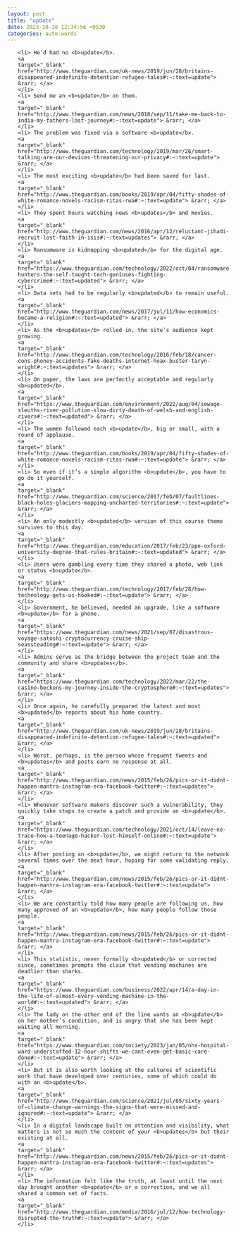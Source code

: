 ```yaml
---
layout: post
title: "update"
date: 2023-10-10 12:34:56 +0530
categories: auto-words
---
```

<ol>

    <li> He’d had no <b>update</b>.
    <a 
    target="_blank" 
    href="http://www.theguardian.com/uk-news/2019/jun/28/britains-disappeared-indefinite-detention-refugee-tales#:~:text=update"> &rarr; </a>
    </li>
    <li> Send me an <b>update</b> on them.
    <a 
    target="_blank" 
    href="http://www.theguardian.com/news/2018/sep/11/take-me-back-to-india-my-fathers-last-journey#:~:text=update"> &rarr; </a>
    </li>
    <li> The problem was fixed via a software <b>update</b>.
    <a 
    target="_blank" 
    href="http://www.theguardian.com/technology/2019/mar/26/smart-talking-are-our-devices-threatening-our-privacy#:~:text=update"> &rarr; </a>
    </li>
    <li> The most exciting <b>update</b> had been saved for last.
    <a 
    target="_blank" 
    href="http://www.theguardian.com/books/2019/apr/04/fifty-shades-of-white-romance-novels-racism-ritas-rwa#:~:text=update"> &rarr; </a>
    </li>
    <li> They spent hours watching news <b>updates</b> and movies.
    <a 
    target="_blank" 
    href="http://www.theguardian.com/news/2016/apr/12/reluctant-jihadi-recruit-lost-faith-in-isis#:~:text=updates"> &rarr; </a>
    </li>
    <li> Ransomware is kidnapping <b>updated</b> for the digital age.
    <a 
    target="_blank" 
    href="https://www.theguardian.com/technology/2022/oct/04/ransomware-hunters-the-self-taught-tech-geniuses-fighting-cybercrime#:~:text=updated"> &rarr; </a>
    </li>
    <li> Data sets had to be regularly <b>updated</b> to remain useful.
    <a 
    target="_blank" 
    href="http://www.theguardian.com/news/2017/jul/11/how-economics-became-a-religion#:~:text=updated"> &rarr; </a>
    </li>
    <li> As the <b>updates</b> rolled in, the site’s audience kept growing.
    <a 
    target="_blank" 
    href="http://www.theguardian.com/technology/2016/feb/18/cancer-cons-phoney-accidents-fake-deaths-internet-hoax-buster-taryn-wright#:~:text=updates"> &rarr; </a>
    </li>
    <li> On paper, the laws are perfectly acceptable and regularly <b>updated</b>.
    <a 
    target="_blank" 
    href="https://www.theguardian.com/environment/2022/aug/04/sewage-sleuths-river-pollution-slow-dirty-death-of-welsh-and-english-rivers#:~:text=updated"> &rarr; </a>
    </li>
    <li> The women followed each <b>update</b>, big or small, with a round of applause.
    <a 
    target="_blank" 
    href="http://www.theguardian.com/books/2019/apr/04/fifty-shades-of-white-romance-novels-racism-ritas-rwa#:~:text=update"> &rarr; </a>
    </li>
    <li> So even if it’s a simple algorithm <b>update</b>, you have to go do it yourself.
    <a 
    target="_blank" 
    href="http://www.theguardian.com/science/2017/feb/07/faultlines-black-holes-glaciers-mapping-uncharted-territories#:~:text=update"> &rarr; </a>
    </li>
    <li> An only modestly <b>updated</b> version of this course theme survives to this day.
    <a 
    target="_blank" 
    href="http://www.theguardian.com/education/2017/feb/23/ppe-oxford-university-degree-that-rules-britain#:~:text=updated"> &rarr; </a>
    </li>
    <li> Users were gambling every time they shared a photo, web link or status <b>update</b>.
    <a 
    target="_blank" 
    href="http://www.theguardian.com/technology/2017/feb/28/how-technology-gets-us-hooked#:~:text=update"> &rarr; </a>
    </li>
    <li> Government, he believed, needed an upgrade, like a software <b>update</b> for a phone.
    <a 
    target="_blank" 
    href="https://www.theguardian.com/news/2021/sep/07/disastrous-voyage-satoshi-cryptocurrency-cruise-ship-seassteading#:~:text=update"> &rarr; </a>
    </li>
    <li> Admins serve as the bridge between the project team and the community and share <b>updates</b>.
    <a 
    target="_blank" 
    href="https://www.theguardian.com/technology/2022/mar/22/the-casino-beckons-my-journey-inside-the-cryptosphere#:~:text=updates"> &rarr; </a>
    </li>
    <li> Once again, he carefully prepared the latest and most <b>updated</b> reports about his home country.
    <a 
    target="_blank" 
    href="http://www.theguardian.com/uk-news/2019/jun/28/britains-disappeared-indefinite-detention-refugee-tales#:~:text=updated"> &rarr; </a>
    </li>
    <li> Worst, perhaps, is the person whose frequent tweets and <b>updates</b> and posts earn no response at all.
    <a 
    target="_blank" 
    href="http://www.theguardian.com/news/2015/feb/26/pics-or-it-didnt-happen-mantra-instagram-era-facebook-twitter#:~:text=updates"> &rarr; </a>
    </li>
    <li> Whenever software makers discover such a vulnerability, they quickly take steps to create a patch and provide an <b>update</b>.
    <a 
    target="_blank" 
    href="https://www.theguardian.com/technology/2021/oct/14/leave-no-trace-how-a-teenage-hacker-lost-himself-online#:~:text=update"> &rarr; </a>
    </li>
    <li> After posting an <b>update</b>, we might return to the network several times over the next hour, hoping for some validating reply.
    <a 
    target="_blank" 
    href="http://www.theguardian.com/news/2015/feb/26/pics-or-it-didnt-happen-mantra-instagram-era-facebook-twitter#:~:text=update"> &rarr; </a>
    </li>
    <li> We are constantly told how many people are following us, how many approved of an <b>update</b>, how many people follow those people.
    <a 
    target="_blank" 
    href="http://www.theguardian.com/news/2015/feb/26/pics-or-it-didnt-happen-mantra-instagram-era-facebook-twitter#:~:text=update"> &rarr; </a>
    </li>
    <li> This statistic, never formally <b>updated</b> or corrected since, sometimes prompts the claim that vending machines are deadlier than sharks.
    <a 
    target="_blank" 
    href="https://www.theguardian.com/business/2022/apr/14/a-day-in-the-life-of-almost-every-vending-machine-in-the-world#:~:text=updated"> &rarr; </a>
    </li>
    <li> The lady on the other end of the line wants an <b>update</b> on her mother’s condition, and is angry that she has been kept waiting all morning.
    <a 
    target="_blank" 
    href="https://www.theguardian.com/society/2023/jan/05/nhs-hospital-ward-understaffed-12-hour-shifts-we-cant-even-get-basic-care-done#:~:text=update"> &rarr; </a>
    </li>
    <li> But it is also worth looking at the cultures of scientific work that have developed over centuries, some of which could do with an <b>update</b>.
    <a 
    target="_blank" 
    href="http://www.theguardian.com/science/2021/jul/05/sixty-years-of-climate-change-warnings-the-signs-that-were-missed-and-ignored#:~:text=update"> &rarr; </a>
    </li>
    <li> In a digital landscape built on attention and visibility, what matters is not so much the content of your <b>updates</b> but their existing at all.
    <a 
    target="_blank" 
    href="http://www.theguardian.com/news/2015/feb/26/pics-or-it-didnt-happen-mantra-instagram-era-facebook-twitter#:~:text=updates"> &rarr; </a>
    </li>
    <li> The information felt like the truth, at least until the next day brought another <b>update</b> or a correction, and we all shared a common set of facts.
    <a 
    target="_blank" 
    href="http://www.theguardian.com/media/2016/jul/12/how-technology-disrupted-the-truth#:~:text=update"> &rarr; </a>
    </li>